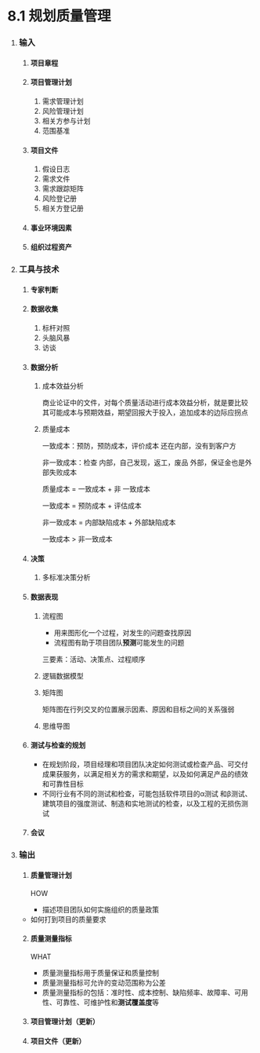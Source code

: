 # 8.1 规划质量管理

1. ### 输入

   1. #### 项目章程

   2. #### 项目管理计划
   
      1. 需求管理计划
      2. 风险管理计划
      3. 相关方参与计划
      4. 范围基准
   
   3. #### 项目文件
   
      1. 假设日志
      2. 需求文件
      3. 需求跟踪矩阵
      4. 风险登记册
      5. 相关方登记册
   
   4. #### 事业环境因素
   
   5. #### 组织过程资产
   
2. ### 工具与技术

   1. #### 专家判断

   2. #### 数据收集

      1. 标杆对照
      2. 头脑风暴
      3. 访谈

   3. #### 数据分析

      1. 成本效益分析

         商业论证中的文件，对每个质量活动进行成本效益分析，就是要比较其可能成本与预期效益，期望回报大于投入，追加成本的边际应拐点

      2. 质量成本

         一致成本：预防，预防成本，评价成本 还在内部，没有到客户方

         非一致成本：检查 内部，自己发现，返工，废品   外部，保证金也是外部失败成本

         质量成本 = 一致成本 + 非 一致成本

         一致成本 = 预防成本 + 评估成本

         非一致成本 = 内部缺陷成本 + 外部缺陷成本

         一致成本 > 非一致成本

   4. #### 决策

      1. 多标准决策分析

   5. #### 数据表现

      1. 流程图

         * 用来图形化一个过程，对发生的问题查找原因
         * 流程图有助于项目团队**预测**可能发生的问题

         三要素：活动、决策点、过程顺序

      2. 逻辑数据模型

      3. 矩阵图

         矩阵图在行列交叉的位置展示因素、原因和目标之间的关系强弱

      4. 思维导图

   6. #### 测试与检查的规划

      * 在规划阶段，项目经理和项目团队决定如何测试或检查产品、可交付成果获服务，以满足相关方的需求和期望，以及如何满足产品的绩效和可靠性目标
      * 不同行业有不同的测试和检查，可能包括软件项目的α测试 和β测试、建筑项目的强度测试、制造和实地测试的检查，以及工程的无损伤测试

   7. #### 会议

3. ### 输出

   1. #### 质量管理计划

      HOW

      * 描述项目团队如何实施组织的质量政策
   * 如何打到项目的质量要求
   
   2. #### 质量测量指标
   
      WHAT
   
      * 质量测量指标用于质量保证和质量控制
      * 质量测量指标可允许的变动范围称为公差
      * 质量测量指标的包括：准时性、成本控制、缺陷频率、故障率、可用性、可靠性、可维护性和**测试覆盖度**等
   
   3. #### 项目管理计划（更新）
   
   4. #### 项目文件（更新）